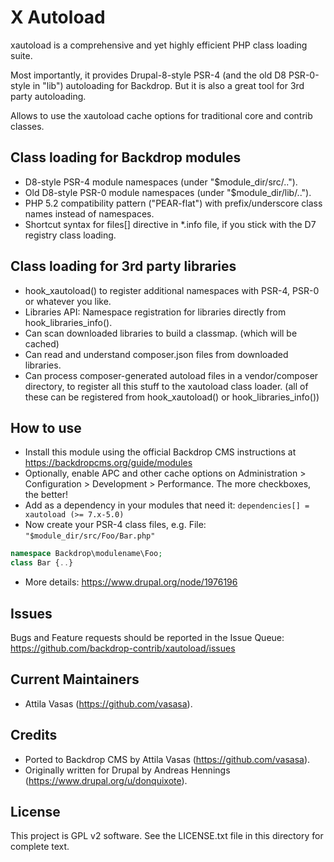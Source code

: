 X Autoload
==========

xautoload is a comprehensive and yet highly efficient PHP class loading suite.

Most importantly, it provides Drupal-8-style PSR-4 (and the old D8 PSR-0-style in "lib") autoloading for Backdrop. But it is also a great tool for 3rd party autoloading.

Allows to use the xautoload cache options for traditional core and contrib classes.


Class loading for Backdrop modules
----------------------------------

- D8-style PSR-4 module namespaces (under "$module_dir/src/..").
- Old D8-style PSR-0 module namespaces (under "$module_dir/lib/..").
- PHP 5.2 compatibility pattern ("PEAR-flat") with prefix/underscore class names instead of namespaces.
- Shortcut syntax for files[] directive in *.info file, if you stick with the D7 registry class loading.


Class loading for 3rd party libraries
-------------------------------------
- hook_xautoload() to register additional namespaces with PSR-4, PSR-0 or whatever you like.
- Libraries API: Namespace registration for libraries directly from hook_libraries_info().
- Can scan downloaded libraries to build a classmap. (which will be cached)
- Can read and understand composer.json files from downloaded libraries.
- Can process composer-generated autoload files in a vendor/composer directory, to register all this stuff to the xautoload class loader.
(all of these can be registered from hook_xautoload() or hook_libraries_info())


How to use
----------
- Install this module using the official Backdrop CMS instructions at
https://backdropcms.org/guide/modules
- Optionally, enable APC and other cache options on Administration > Configuration > Development > Performance. The more checkboxes, the better!
- Add as a dependency in your modules that need it: `dependencies[] = xautoload (>= 7.x-5.0)`
- Now create your PSR-4 class files, e.g.
File: `"$module_dir/src/Foo/Bar.php"`
```php
namespace Backdrop\modulename\Foo;
class Bar {..}
```
- More details: https://www.drupal.org/node/1976196


Issues
------

Bugs and Feature requests should be reported in the Issue Queue:
https://github.com/backdrop-contrib/xautoload/issues


Current Maintainers
-------------------

- Attila Vasas (https://github.com/vasasa).


Credits
-------

- Ported to Backdrop CMS by Attila Vasas (https://github.com/vasasa).
- Originally written for Drupal by Andreas Hennings (https://www.drupal.org/u/donquixote).


License
-------

This project is GPL v2 software. See the LICENSE.txt file in this directory for
complete text.
